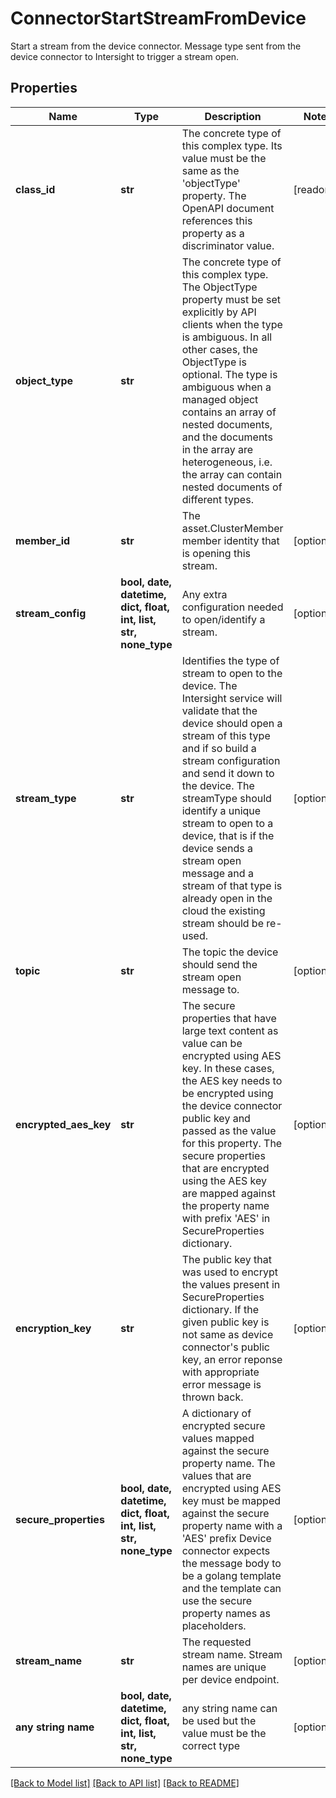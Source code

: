 # ConnectorStartStreamFromDevice

Start a stream from the device connector. Message type sent from the device connector to Intersight to trigger a stream open.
## Properties
Name | Type | Description | Notes
------------ | ------------- | ------------- | -------------
**class_id** | **str** | The concrete type of this complex type. Its value must be the same as the &#39;objectType&#39; property. The OpenAPI document references this property as a discriminator value. | [readonly] 
**object_type** | **str** | The concrete type of this complex type. The ObjectType property must be set explicitly by API clients when the type is ambiguous. In all other cases, the  ObjectType is optional.  The type is ambiguous when a managed object contains an array of nested documents, and the documents in the array are heterogeneous, i.e. the array can contain nested documents of different types. | 
**member_id** | **str** | The asset.ClusterMember member identity that is opening this stream. | [optional] 
**stream_config** | **bool, date, datetime, dict, float, int, list, str, none_type** | Any extra configuration needed to open/identify a stream. | [optional] 
**stream_type** | **str** | Identifies the type of stream to open to the device. The Intersight service will validate that the device should open a stream of this type and if so build a stream configuration and send it down to the device. The streamType should identify a unique stream to open to a device, that is if the device sends a stream open message and a stream of that type is already open in the cloud the existing stream should be re-used. | [optional] 
**topic** | **str** | The topic the device should send the stream open message to. | [optional] 
**encrypted_aes_key** | **str** | The secure properties that have large text content as value can be encrypted using AES key. In these cases, the AES key needs to be encrypted using the device connector public key and passed as the value for this property. The secure properties that are encrypted using the AES key are mapped against the property name with prefix &#39;AES&#39; in SecureProperties dictionary. | [optional] 
**encryption_key** | **str** | The public key that was used to encrypt the values present in SecureProperties dictionary. If the given public key is not same as device connector&#39;s public key, an error reponse with appropriate error message is thrown back. | [optional] 
**secure_properties** | **bool, date, datetime, dict, float, int, list, str, none_type** | A dictionary of encrypted secure values mapped against the secure property name. The values that are encrypted using AES key must be mapped against the secure property name with a &#39;AES&#39; prefix Device connector expects the message body to be a golang template and the template can use the secure property names as placeholders. | [optional] 
**stream_name** | **str** | The requested stream name. Stream names are unique per device endpoint. | [optional] 
**any string name** | **bool, date, datetime, dict, float, int, list, str, none_type** | any string name can be used but the value must be the correct type | [optional]

[[Back to Model list]](../README.md#documentation-for-models) [[Back to API list]](../README.md#documentation-for-api-endpoints) [[Back to README]](../README.md)


